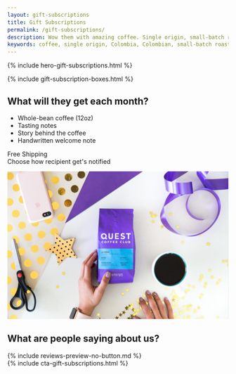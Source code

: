 ```yaml
---
layout: gift-subscriptions
title: Gift Subscriptions
permalink: /gift-subscriptions/
description: Wow them with amazing coffee. Single origin, small-batch roasted, Colombia coffee available in 3, 6 or 12 month plans.
keywords: coffee, single origin, Colombia, Colombian, small-batch roasted, gift, gift subscriptions, presents
---
```


{% include hero-gift-subscriptions.html %}
<div class="spacer-60"></div>
{% include gift-subscription-boxes.html %}
<div class="spacer-120"></div>
<div class="outer">
    <div class="inner">
        <div class="expand">
            <div class="third">
                <h2>What will they get each month?</h2>
                <ul class="checklist">
                    <li>Whole-bean coffee (12oz)</li>
                    <li>Tasting notes</li>
                    <li>Story behind the coffee</li>
                    <li>Handwritten welcome note</li>
                </ul>
                <p class="highlight">Free Shipping <span class="circle"></span> <br>Choose how recipient get's notified</p>
            </div>
            <div class="two-thirds image-right">
                <img src="/assets/images/what-will-they-get-gift-subscriptions@2x.jpg" />
            </div>
        </div>
    </div>
</div>
<div class="spacer-120"></div>
<div class="outer">
    <div class="inner">
        <h2>What are people saying about us?</h2>
        {% include reviews-preview-no-button.md %}
    </div> 
</div> 
<div class="spacer-60"></div>
{% include cta-gift-subscriptions.html %}
